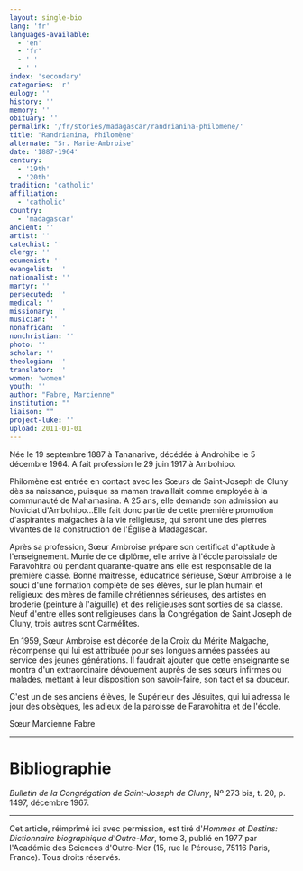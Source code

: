 ```yaml
---
layout: single-bio
lang: 'fr'
languages-available:
  - 'en'
  - 'fr'
  - ' '
  - ' '
index: 'secondary'
categories: 'r'
eulogy: ''
history: ''
memory: ''
obituary: ''
permalink: '/fr/stories/madagascar/randrianina-philomene/'
title: "Randrianina, Philomène"
alternate: "Sr. Marie-Ambroise"
date: '1887-1964'
century:
  - '19th'
  - '20th'
tradition: 'catholic'
affiliation:
  - 'catholic'
country:
  - 'madagascar'
ancient: ''
artist: ''
catechist: ''
clergy: ''
ecumenist: ''
evangelist: ''
nationalist: ''
martyr: ''
persecuted: ''
medical: ''
missionary: ''
musician: ''
nonafrican: ''
nonchristian: ''
photo: ''
scholar: ''
theologian: ''
translator: ''
women: 'women'
youth: ''
author: "Fabre, Marcienne"
institution: ""
liaison: ""
project-luke: ''
upload: 2011-01-01
---
```




Née le 19 septembre 1887 à Tananarive, décédée à Androhibe le 5 décembre 1964. A fait profession le 29 juin 1917 à Ambohipo.

Philomène est entrée en contact avec les Sœurs de Saint-Joseph de Cluny dès sa naissance, puisque sa maman travaillait comme employée à la communauté de Mahamasina. A 25 ans, elle demande son admission au Noviciat d'Ambohipo…Elle fait donc partie de cette première promotion d'aspirantes malgaches à la vie religieuse, qui seront une des pierres vivantes de la construction de l'Église à Madagascar.

Après sa profession, Sœur Ambroise prépare son certificat d'aptitude à l'enseignement. Munie de ce diplôme, elle arrive à l'école paroissiale de Faravohitra où pendant quarante-quatre ans elle est responsable de la première classe. Bonne maîtresse, éducatrice sérieuse, Sœur Ambroise a le souci d'une formation complète de ses élèves, sur le plan humain et religieux: des mères de famille chrétiennes sérieuses, des artistes en broderie (peinture à l'aiguille) et des religieuses sont sorties de sa classe. Neuf d'entre elles sont religieuses dans la Congrégation de Saint Joseph de Cluny, trois autres sont Carmélites.

En 1959, Sœur Ambroise est décorée de la Croix du Mérite Malgache, récompense qui lui est attribuée pour ses longues années passées au service des jeunes générations. Il faudrait ajouter que cette enseignante se montra d'un extraordinaire dévouement auprès de ses sœurs infirmes ou malades, mettant à leur disposition son savoir-faire, son tact et sa douceur.

C'est un de ses anciens élèves, le Supérieur des Jésuites, qui lui adressa le jour des obsèques, les adieux de la paroisse de Faravohitra et de l'école.

Sœur Marcienne Fabre

---

# Bibliographie

*Bulletin de la Congrégation de Saint-Joseph de Cluny*, Nº 273 bis, t. 20, p. 1497, décembre 1967.

---

Cet article, réimprîmé ici avec permission, est tiré d'*Hommes et Destins: Dictionnaire biographique d'Outre-Mer*, tome 3, publié en 1977 par l'Académie des Sciences d'Outre-Mer (15, rue la Pérouse, 75116 Paris, France). Tous droits réservés.

